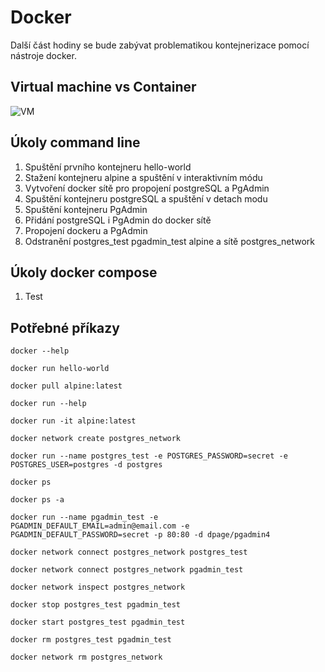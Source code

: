 # Docker

Další část hodiny se bude zabývat problematikou kontejnerizace pomocí nástroje docker.

## Virtual machine vs Container

![VM](https://www.backblaze.com/blog/wp-content/uploads/2018/06/whats-the-diff-container-vs-vm.jpg)

## Úkoly command line

1. Spuštění prvního kontejneru hello-world
2. Stažení kontejneru alpine a spuštění v interaktivním módu
3. Vytvoření docker sítě pro propojení postgreSQL a PgAdmin
4. Spuštění kontejneru postgreSQL a spuštění v detach modu
5. Spuštění kontejneru PgAdmin
6. Přidání postgreSQL i PgAdmin do docker sítě
7. Propojení dockeru a PgAdmin
8. Odstranění postgres_test pgadmin_test alpine a sítě postgres_network

## Úkoly docker compose

1. Test

## Potřebné příkazy

```shell
docker --help
```

```shell
docker run hello-world
```

```shell
docker pull alpine:latest
```

```shell
docker run --help
```

```shell
docker run -it alpine:latest
```

```shell
docker network create postgres_network
```

```shell
docker run --name postgres_test -e POSTGRES_PASSWORD=secret -e POSTGRES_USER=postgres -d postgres
```

```shell
docker ps
```

```shell
docker ps -a
```

```shell
docker run --name pgadmin_test -e PGADMIN_DEFAULT_EMAIL=admin@email.com -e PGADMIN_DEFAULT_PASSWORD=secret -p 80:80 -d dpage/pgadmin4
```

```shell
docker network connect postgres_network postgres_test
```

```shell
docker network connect postgres_network pgadmin_test
```

```shell
docker network inspect postgres_network 
```

```shell
docker stop postgres_test pgadmin_test
```

```shell
docker start postgres_test pgadmin_test
```

```shell
docker rm postgres_test pgadmin_test
```

```shell
docker network rm postgres_network
```
